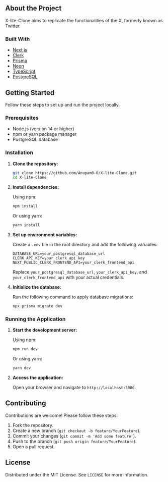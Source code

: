 ## About the Project

X-lite-Clone aims to replicate the functionalities of the X, formerly known as Twitter.


### Built With

- [Next.js](https://nextjs.org/)
- [Clerk](https://clerk.dev/)
- [Prisma](https://www.prisma.io/)
- [Neon](https://neon.tech/)
- [TypeScript](https://www.typescriptlang.org/)
- [PostgreSQL](https://www.postgresql.org/)

## Getting Started

Follow these steps to set up and run the project locally.

### Prerequisites

- Node.js (version 14 or higher)
- npm or yarn package manager
- PostgreSQL database

### Installation

1. **Clone the repository:**

   ```bash
   git clone https://github.com/Anupam0-0/X-lite-Clone.git
   cd X-lite-Clone
   ```

2. **Install dependencies:**

   Using npm:

   ```bash
   npm install
   ```

   Or using yarn:

   ```bash
   yarn install
   ```

3. **Set up environment variables:**

   Create a `.env` file in the root directory and add the following variables:

   ```env
   DATABASE_URL=your_postgresql_database_url
   CLERK_API_KEY=your_clerk_api_key
   NEXT_PUBLIC_CLERK_FRONTEND_API=your_clerk_frontend_api
   ```

   Replace `your_postgresql_database_url`, `your_clerk_api_key`, and `your_clerk_frontend_api` with your actual credentials.

4. **Initialize the database:**

   Run the following command to apply database migrations:

   ```bash
   npx prisma migrate dev
   ```

### Running the Application

1. **Start the development server:**

   Using npm:

   ```bash
   npm run dev
   ```

   Or using yarn:

   ```bash
   yarn dev
   ```

2. **Access the application:**

   Open your browser and navigate to `http://localhost:3000`.


## Contributing

Contributions are welcome! Please follow these steps:

1. Fork the repository.
2. Create a new branch (`git checkout -b feature/YourFeature`).
3. Commit your changes (`git commit -m 'Add some feature'`).
4. Push to the branch (`git push origin feature/YourFeature`).
5. Open a pull request.

## License

Distributed under the MIT License. See `LICENSE` for more information.
